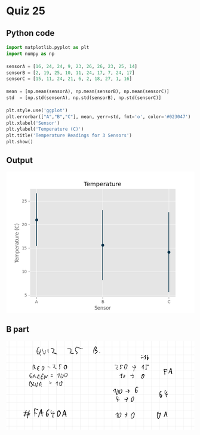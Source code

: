 # Quiz 25
## Python code
```python
import matplotlib.pyplot as plt
import numpy as np

sensorA = [16, 24, 24, 9, 23, 26, 26, 23, 25, 14]  
sensorB = [2, 19, 25, 10, 11, 24, 17, 7, 24, 17]  
sensorC = [15, 11, 24, 21, 6, 2, 18, 27, 1, 16]

mean = [np.mean(sensorA), np.mean(sensorB), np.mean(sensorC)]
std  = [np.std(sensorA), np.std(sensorB), np.std(sensorC)]

plt.style.use('ggplot')
plt.errorbar(["A","B","C"], mean, yerr=std, fmt='o', color='#023047')
plt.xlabel('Sensor')
plt.ylabel('Temperature (C)')
plt.title('Temperature Readings for 3 Sensors')
plt.show()
```

## Output
![](/assets/q25.png)

## B part
![](/assets/bpart/q25.png)
